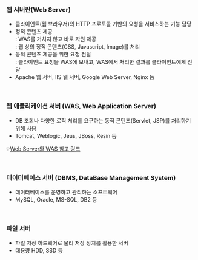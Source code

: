 ### 웹 서버란(Web Server)

- 클라이언트(웹 브라우저)의 HTTP 프로토콜 기반의 요청을 서비스하는 기능 담당
- 정적 콘텐츠 제공  
   : WAS를 거치지 않고 바로 자원 제공  
   : 웹 상의 정적 콘텐츠(CSS, Javascript, Image)를 처리
- 동적 콘텐츠 제공을 위한 요청 전달  
   : 클라이언트 요청을 WAS에 보내고, WAS에서 처리한 결과를 클라이언트에게 전달
- Apache 웹 서버, IIS 웹 서버, Google Web Server, Nginx 등

<br>

### 웹 애플리케이션 서버 (WAS, Web Application Server)

- DB 조회나 다양한 로직 처리를 요구하는 동적 콘텐츠(Servlet, JSP)를 처리하기 위해 사용
- Tomcat, Weblogic, Jeus, JBoss, Resin 등

💡[Web Server와 WAS 참고 링크](https://gmlwjd9405.github.io/2018/10/27/webserver-vs-was.html)

<br>

### 데이터베이스 서버 (DBMS, DataBase Management System)

- 데이터베이스를 운영하고 관리하는 소프트웨어
- MySQL, Oracle, MS-SQL, DB2 등

<br>

### 파일 서버

- 파일 저장 하드웨어로 물리 저장 장치를 활용한 서버
- 대용량 HDD, SSD 등
